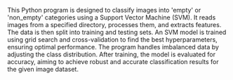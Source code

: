 This Python program is designed to classify images into 'empty' or 'non_empty' categories using a Support Vector Machine (SVM). It reads images from a specified directory, processes them, and extracts features. The data is then split into training and testing sets. An SVM model is trained using grid search and cross-validation to find the best hyperparameters, ensuring optimal performance. The program handles imbalanced data by adjusting the class distribution. After training, the model is evaluated for accuracy, aiming to achieve robust and accurate classification results for the given image dataset.
